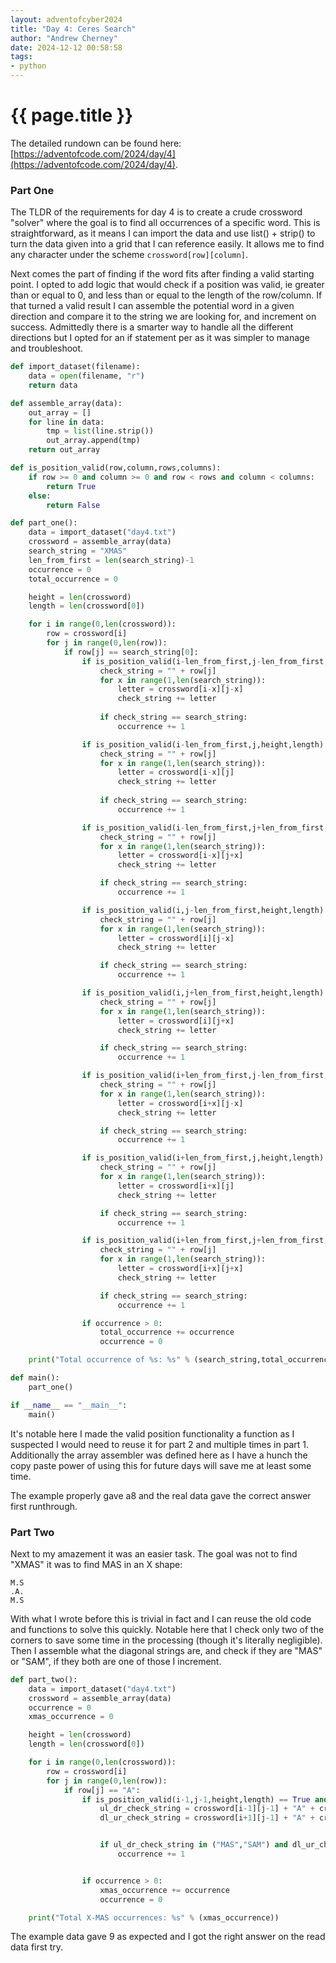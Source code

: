 ```yaml
---
layout: adventofcyber2024
title: "Day 4: Ceres Search"
author: "Andrew Cherney"
date: 2024-12-12 00:58:58
tags: 
- python
---
```


# {{ page.title }}

The detailed rundown can be found here: [https://adventofcode.com/2024/day/4](https://adventofcode.com/2024/day/4).

### Part One

The TLDR of the requirements for day 4 is to create a crude crossword "solver" where the goal is to find all occurrences of a specific word. This is straightforward, as it means I can import the data and use list() + strip() to turn the data given into a grid that I can reference easily. It allows me to find any character under the scheme `crossword[row][column]`.

Next comes the part of finding if the word fits after finding a valid starting point. I opted to add logic that would check if a position was valid, ie greater than or equal to 0, and less than or equal to the length of the row/column. If that turned a valid result I can assemble the potential word in a given direction and compare it to the string we are looking for, and increment on success. Admittedly there is a smarter way to handle all the different directions but I opted for an if statement per as it was simpler to manage and troubleshoot. 

```python
def import_dataset(filename):
    data = open(filename, "r")
    return data

def assemble_array(data):
    out_array = []
    for line in data:
        tmp = list(line.strip())
        out_array.append(tmp)
    return out_array

def is_position_valid(row,column,rows,columns):
    if row >= 0 and column >= 0 and row < rows and column < columns:
        return True
    else:
        return False

def part_one():
    data = import_dataset("day4.txt")
    crossword = assemble_array(data)
    search_string = "XMAS"
    len_from_first = len(search_string)-1
    occurrence = 0
    total_occurrence = 0

    height = len(crossword)
    length = len(crossword[0])

    for i in range(0,len(crossword)):
        row = crossword[i]
        for j in range(0,len(row)):
            if row[j] == search_string[0]:
                if is_position_valid(i-len_from_first,j-len_from_first,height,length) == True: # UL
                    check_string = "" + row[j]
                    for x in range(1,len(search_string)):
                        letter = crossword[i-x][j-x]
                        check_string += letter
                        
                    if check_string == search_string:
                        occurrence += 1

                if is_position_valid(i-len_from_first,j,height,length) == True: # U
                    check_string = "" + row[j]
                    for x in range(1,len(search_string)):
                        letter = crossword[i-x][j]
                        check_string += letter
                        
                    if check_string == search_string:
                        occurrence += 1

                if is_position_valid(i-len_from_first,j+len_from_first,height,length) == True: # UR
                    check_string = "" + row[j]
                    for x in range(1,len(search_string)):
                        letter = crossword[i-x][j+x]
                        check_string += letter

                    if check_string == search_string:
                        occurrence += 1

                if is_position_valid(i,j-len_from_first,height,length) == True: # L
                    check_string = "" + row[j]
                    for x in range(1,len(search_string)):
                        letter = crossword[i][j-x]
                        check_string += letter

                    if check_string == search_string:
                        occurrence += 1

                if is_position_valid(i,j+len_from_first,height,length) == True: # R
                    check_string = "" + row[j]
                    for x in range(1,len(search_string)):
                        letter = crossword[i][j+x]
                        check_string += letter

                    if check_string == search_string:
                        occurrence += 1

                if is_position_valid(i+len_from_first,j-len_from_first,height,length) == True: # DL
                    check_string = "" + row[j]
                    for x in range(1,len(search_string)):
                        letter = crossword[i+x][j-x]
                        check_string += letter

                    if check_string == search_string:
                        occurrence += 1

                if is_position_valid(i+len_from_first,j,height,length) == True: # D
                    check_string = "" + row[j]
                    for x in range(1,len(search_string)):
                        letter = crossword[i+x][j]
                        check_string += letter

                    if check_string == search_string:
                        occurrence += 1

                if is_position_valid(i+len_from_first,j+len_from_first,height,length) == True: # DR
                    check_string = "" + row[j]
                    for x in range(1,len(search_string)):
                        letter = crossword[i+x][j+x]
                        check_string += letter

                    if check_string == search_string:
                        occurrence += 1

                if occurrence > 0:
                    total_occurrence += occurrence
                    occurrence = 0

    print("Total occurrence of %s: %s" % (search_string,total_occurrence))

def main():
    part_one()

if __name__ == "__main__":
    main()


```

It's notable here I made the valid position functionality a function as I suspected I would need to reuse it for part 2 and multiple times in part 1. Additionally the array assembler was defined here as I have a hunch the copy paste power of using this for future days will save me at least some time. 

The example properly gave a8 and the real data gave the correct answer first runthrough.


### Part Two

Next to my amazement it was an easier task. The goal was not to find "XMAS" it was to find MAS in an X shape:

```
M.S
.A.
M.S
```

With what I wrote before this is trivial in fact and I can reuse the old code and functions to solve this quickly. Notable here that I check only two of the corners to save some time in the processing (though it's literally negligible). Then I assemble what the diagonal strings are, and check if they are "MAS" or "SAM", if they both are one of those I increment.

```python
def part_two():
    data = import_dataset("day4.txt")
    crossword = assemble_array(data)
    occurrence = 0
    xmas_occurrence = 0

    height = len(crossword)
    length = len(crossword[0])

    for i in range(0,len(crossword)):
        row = crossword[i]
        for j in range(0,len(row)):
            if row[j] == "A":
                if is_position_valid(i-1,j-1,height,length) == True and is_position_valid(i+1,j+1,height,length) == True: 
                    ul_dr_check_string = crossword[i-1][j-1] + "A" + crossword[i+1][j+1]
                    dl_ur_check_string = crossword[i+1][j-1] + "A" + crossword[i-1][j+1]


                    if ul_dr_check_string in ("MAS","SAM") and dl_ur_check_string in ("MAS","SAM"):
                        occurrence += 1


                if occurrence > 0:
                    xmas_occurrence += occurrence
                    occurrence = 0

    print("Total X-MAS occurrences: %s" % (xmas_occurrence))
```

The example data gave 9 as expected and I got the right answer on the read data first try.
